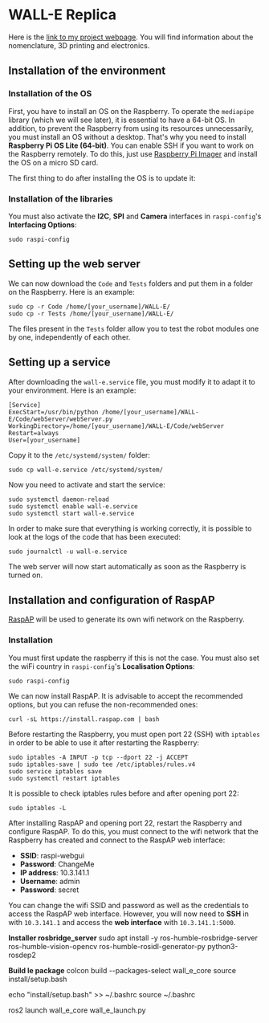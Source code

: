 # WALL-E Replica

Here is the [link to my project webpage](http://thedraill.e-monsite.com/pages/projects/wall-e-replica.html). You will find information about the nomenclature, 3D printing and electronics.

## Installation of the environment

### Installation of the OS

First, you have to install an OS on the Raspberry. To operate the ```mediapipe``` library (which we will see later), it is essential to have a 64-bit OS. In addition, to prevent the Raspberry from using its resources unnecessarily, you must install an OS without a desktop. That's why you need to install **Raspberry Pi OS Lite (64-bit)**. You can enable SSH if you want to work on the Raspberry remotely. To do this, just use [Raspberry Pi Imager](https://www.raspberrypi.com/software/) and install the OS on a micro SD card.

The first thing to do after installing the OS is to update it:

### Installation of the libraries

You must also activate the **I2C**, **SPI** and **Camera** interfaces in ```raspi-config```'s **Interfacing Options**:

```
sudo raspi-config
```

## Setting up the web server

We can now download the ```Code``` and ```Tests``` folders and put them in a folder on the Raspberry. Here is an example:

```
sudo cp -r Code /home/[your_username]/WALL-E/
sudo cp -r Tests /home/[your_username]/WALL-E/
```

The files present in the ```Tests``` folder allow you to test the robot modules one by one, independently of each other.

## Setting up a service

After downloading the ```wall-e.service``` file, you must modify it to adapt it to your environment. Here is an example:

```
[Service]
ExecStart=/usr/bin/python /home/[your_username]/WALL-E/Code/webServer/webServer.py
WorkingDirectory=/home/[your_username]/WALL-E/Code/webServer
Restart=always
User=[your_username]
```

Copy it to the ```/etc/systemd/system/``` folder:

```
sudo cp wall-e.service /etc/systemd/system/
```

Now you need to activate and start the service:

```
sudo systemctl daemon-reload
sudo systemctl enable wall-e.service
sudo systemctl start wall-e.service
```

In order to make sure that everything is working correctly, it is possible to look at the logs of the code that has been executed:

```
sudo journalctl -u wall-e.service
```

The web server will now start automatically as soon as the Raspberry is turned on.

## Installation and configuration of RaspAP

[RaspAP](https://raspap.com/) will be used to generate its own wifi network on the Raspberry.

### Installation

You must first update the raspberry if this is not the case. You must also set the wiFi country in ```raspi-config```'s **Localisation Options**:

```
sudo raspi-config
```

We can now install RaspAP. It is advisable to accept the recommended options, but you can refuse the non-recommended ones:

```
curl -sL https://install.raspap.com | bash
```

Before restarting the Raspberry, you must open port 22 (SSH) with ```iptables``` in order to be able to use it after restarting the Raspberry:

```
sudo iptables -A INPUT -p tcp --dport 22 -j ACCEPT
sudo iptables-save | sudo tee /etc/iptables/rules.v4
sudo service iptables save
sudo systemctl restart iptables
```

It is possible to check iptables rules before and after opening port 22:

```
sudo iptables -L
```

After installing RaspAP and opening port 22, restart the Raspberry and configure RaspAP. To do this, you must connect to the wifi network that the Raspberry has created and connect to the RaspAP web interface:

- **SSID**: raspi-webgui
- **Password**: ChangeMe
- **IP address**: 10.3.141.1
- **Username**: admin
- **Password**: secret

You can change the wifi SSID and password as well as the credentials to access the RaspAP web interface. However, you will now need to **SSH** in with ```10.3.141.1``` and access the **web interface** with ```10.3.141.1:5000```.




**Installer rosbridge_server**
sudo apt install -y ros-humble-rosbridge-server ros-humble-vision-opencv ros-humble-rosidl-generator-py python3-rosdep2

**Build le package**
colcon build --packages-select wall_e_core
source install/setup.bash

echo "install/setup.bash" >> ~/.bashrc
source ~/.bashrc

ros2 launch wall_e_core wall_e_launch.py